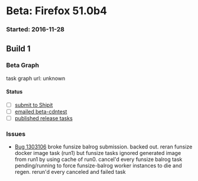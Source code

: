 # Beta: Firefox 51.0b4

### Started: 2016-11-28

## Build 1

### Beta Graph
task graph url: unknown


#### Status
- [ ] [submit to Shipit](https://wiki.mozilla.org/Release:Release_Automation_on_Mercurial:Starting_a_Release#Submit_to_Ship_It)
- [ ] [emailed beta-cdntest](../how-tos/relpro.md#1-email-drivers-re-release-live-on-test-channel)
- [ ] [published release tasks](../how-tos/relpro.md#3-publish-release)

### Issues
- [Bug 1303106](https://bugzil.la/1303106) broke funsize balrog submission. backed out. reran funsize docker image task (run1) but funsize tasks ignored generated image from run1 by using cache of run0. cancel'd every funsize balrog task pending/running to force funsize-balrog worker instances to die and regen. rerun'd every canceled and failed task


